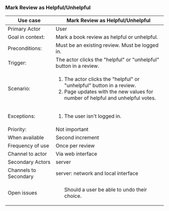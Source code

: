 ### Mark Review as Helpful/Unhelpful

| Use case | Mark Review as Helpful/Unhelpful |
|---|---|
| Primary Actor | User |
| Goal in context: | Mark a book review as helpful or unhelpful. |
| Preconditions: | Must be an existing review. Must be logged in. |
| Trigger: | The actor clicks the "helpful" or "unhelpful" button in a review.|
| Scenario: | <ol><li>The actor clicks the "helpful" or "unhelpful" button in a review.</li><li>Page updates with the new values for number of helpful and unhelpful votes.</li></ol>|
| Exceptions: | <ol><li> The user isn't logged in.</li></ol> |
| Priority: | Not important|
| When available | Second increment |
| Frequency of use | Once per review |
| Channel to actor | Via web interface |
| Secondary Actors | server|
| Channels to Secondary| server: network and local interface|
| Open issues | <ol>Should a user be able to undo their choice.</ol> |

